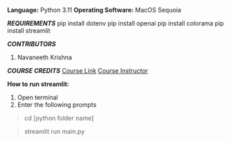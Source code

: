 **Language:** Python 3.11 
**Operating Software:** MacOS Sequoia 

_**REQUIREMENTS**_
pip install dotenv
pip install openai
pip install colorama
pip install streamlit


_**CONTRIBUTORS**_
1. Navaneeth Krishna



_**COURSE CREDITS**_
[Course Link](https://www.linkedin.com/learning/openai-api-for-python-developers)
[Course Instructor](https://www.linkedin.com/learning/instructors/sandy-ludosky)

**How to run streamlit:**
1. Open terminal
2. Enter the following prompts

>cd [python folder name]

>streamlit run main.py
